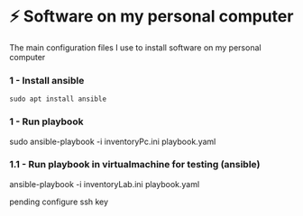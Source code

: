 # ⚡ Software on my personal computer 
The main configuration files I use to install software on my personal computer

### 1 - Install ansible
```
sudo apt install ansible
```
### 1 - Run playbook 
sudo ansible-playbook -i inventoryPc.ini playbook.yaml

### 1.1 - Run playbook in virtualmachine for testing (ansible)
ansible-playbook -i inventoryLab.ini playbook.yaml

pending configure ssh key 